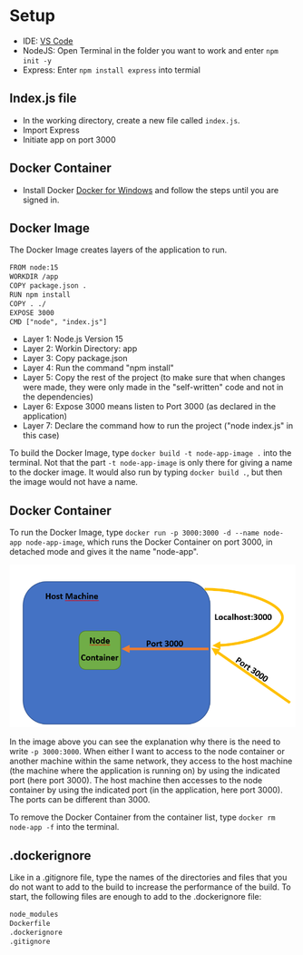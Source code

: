 # Setup #

- IDE: [VS Code](https://code.visualstudio.com/download)
- NodeJS: Open Terminal in the folder you want to work and enter `npm init -y`
- Express: Enter `npm install express` into termial

## Index.js file ##

- In the working directory, create a new file called `index.js`.
- Import Express
- Initiate app on port 3000

## Docker Container ##

- Install Docker [Docker for Windows](https://docs.docker.com/desktop/install/windows-install/) and follow the steps until you are signed in.

## Docker Image ##

The Docker Image creates layers of the application to run.

```
FROM node:15
WORKDIR /app
COPY package.json .
RUN npm install
COPY . ./
EXPOSE 3000
CMD ["node", "index.js"]
```

- Layer 1: Node.js Version 15
- Layer 2: Workin Directory: app
- Layer 3: Copy package.json
- Layer 4: Run the command "npm install"
- Layer 5: Copy the rest of the project (to make sure that when changes were made, they were only made in the "self-written" code and not in the dependencies)
- Layer 6: Expose 3000 means listen to Port 3000 (as declared in the application)
- Layer 7: Declare the command how to run the project ("node index.js" in this case)

To build the Docker Image, type `docker build -t node-app-image .` into the terminal. Not that the part `-t node-app-image` is only there for giving a name to the docker image. It would also run by typing `docker build .`, but then the image would not have a name.

## Docker Container ##

To run the Docker Image, type `docker run -p 3000:3000 -d --name node-app node-app-image`, which runs the Docker Container on port 3000, in detached mode and gives it the name "node-app".

![Explanation of -p 3000:3000](images/Port_Explanation.png)

In the image above you can see the explanation why there is the need to write `-p 3000:3000`. When either I want to access to the node container or another machine within the same network, they access to the host machine (the machine where the application is running on) by using the indicated port (here port 3000). The host machine then accesses to the node container by using the indicated port (in the application, here port 3000). The ports can be different than 3000.

To remove the Docker Container from the container list, type `docker rm node-app -f` into the terminal.

## .dockerignore ##
Like in a .gitignore file, type the names of the directories and files that you do not want to add to the build to increase the performance of the build. To start, the following files are enough to add to the .dockerignore file:

```
node_modules
Dockerfile
.dockerignore
.gitignore
```